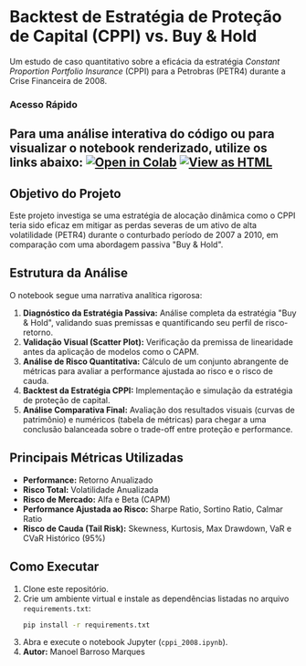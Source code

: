 # Backtest de Estratégia de Proteção de Capital (CPPI) vs. Buy & Hold

Um estudo de caso quantitativo sobre a eficácia da estratégia *Constant Proportion Portfolio Insurance* (CPPI) para a Petrobras (PETR4) durante a Crise Financeira de 2008.
### Acesso Rápido

Para uma análise interativa do código ou para visualizar o notebook renderizado, utilize os links abaixo:
[![Open in Colab](https://colab.research.google.com/assets/colab-badge.svg)](https://colab.research.google.com/github/manoelbarroso-python-finance/cppi-portfolio-protection-analysis/blob/main/cppi_2008.ipynb)
[![View as HTML](https://img.shields.io/badge/View%20as-HTML-blue.svg)](https://htmlpreview.github.io/?https://github.com/manoelbarroso-python-finance/cppi-portfolio-protection-analysis/blob/main/cppi_2008.ipynb)
---

## Objetivo do Projeto

Este projeto investiga se uma estratégia de alocação dinâmica como o CPPI teria sido eficaz em mitigar as perdas severas de um ativo de alta volatilidade (PETR4) durante o conturbado período de 2007 a 2010, em comparação com uma abordagem passiva "Buy & Hold".

## Estrutura da Análise

O notebook segue uma narrativa analítica rigorosa:

1.  **Diagnóstico da Estratégia Passiva:** Análise completa da estratégia "Buy & Hold", validando suas premissas e quantificando seu perfil de risco-retorno.
2.  **Validação Visual (Scatter Plot):** Verificação da premissa de linearidade antes da aplicação de modelos como o CAPM.
3.  **Análise de Risco Quantitativa:** Cálculo de um conjunto abrangente de métricas para avaliar a performance ajustada ao risco e o risco de cauda.
4.  **Backtest da Estratégia CPPI:** Implementação e simulação da estratégia de proteção de capital.
5.  **Análise Comparativa Final:** Avaliação dos resultados visuais (curvas de patrimônio) e numéricos (tabela de métricas) para chegar a uma conclusão balanceada sobre o trade-off entre proteção e performance.

## Principais Métricas Utilizadas

* **Performance:** Retorno Anualizado
* **Risco Total:** Volatilidade Anualizada
* **Risco de Mercado:** Alfa e Beta (CAPM)
* **Performance Ajustada ao Risco:** Sharpe Ratio, Sortino Ratio, Calmar Ratio
* **Risco de Cauda (Tail Risk):** Skewness, Kurtosis, Max Drawdown, VaR e CVaR Histórico (95%)

## Como Executar

1.  Clone este repositório.
2.  Crie um ambiente virtual e instale as dependências listadas no arquivo `requirements.txt`:
    ```bash
    pip install -r requirements.txt
    ```
3.  Abra e execute o notebook Jupyter (`cppi_2008.ipynb`).
4. **Autor:** Manoel Barroso Marques
